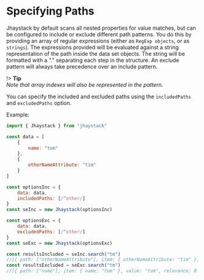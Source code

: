 # Specifying Paths

Jhaystack by default scans all nested properties for value matches, but can be configured to include or exclude different path patterns. You do this by providing an array of regular expressions (either as `RegExp objects`, or as `strings`). The expressions provided will be evaluated against a string representation of the path inside the data set objects. The string will be formatted with a "." separating each step in the structure. An exclude pattern will always take precedence over an include pattern.

!> **Tip**  
*Note that array indexes will also be represented in the pattern.*
  
You can specify the included and excluded paths using the `includedPaths` and `excludedPaths` option.  
  
Example:
```javascript
import { Jhaystack } from "jhaystack"

const data = [
    {
        name: "tom"
    },
    {
        otherNameAttribute: "tim"
    }
]

const optionsInc = {
    data: data,
    includedPaths: [/^other/]
}
const seInc = new Jhaystack(optionsInc)

const optionsExc = {
    data: data,
    excludedPaths: [/^other/]
}
const seExc = new Jhaystack(optionsExc)

const resultsIncluded = seInc.search("tm")
//[{ path: ["otherNameAttribute"], item: { otherNameAttribute: "tim" }, value: "tim", relevance: 0.749999995, comparisonScore: 0.49999999, comparisonIndex: 0 }]
const resultsExcluded = seExc.search("tm")
//[{ path: ["name"], item: { name: "tom" }, value: "tom", relevance: 0.749999995, comparisonScore: 0.49999999, comparisonIndex: 0 }]
```

